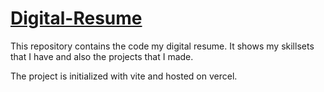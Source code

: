 # [Digital-Resume](https://digital-resume-rho.vercel.app/)

This repository contains the code my digital resume. It shows my skillsets that I have and also the projects that I made.

The project is initialized with vite and hosted on vercel.

